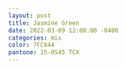 ```yaml
---
layout: post
title: Jasmine Green
date: 2022-03-09 12:00:00 -0400
categories: mix
color: 7FC844
pantone: 15-0545 TCX
---
```

